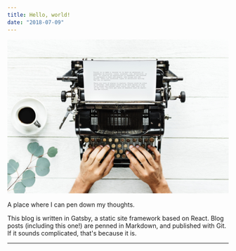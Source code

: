 ```yaml
---
title: Hello, world!
date: "2018-07-09"
---
```


![Typewriter by rawpixel on Unsplash](header.jpg)

<p class="subtitle">A place where I can pen down my thoughts.</p>

This blog is written in Gatsby, a static site framework based on React.
Blog posts (including this one!) are penned in Markdown, and published with Git.
If it sounds complicated, that's because it is.

<hr>
